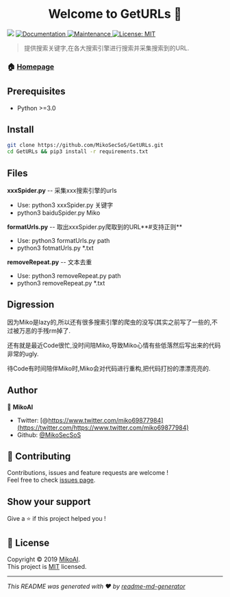 <h1 align="center">Welcome to GetURLs 👋</h1>
<p>
  <img src="https://img.shields.io/badge/version-0.1.1-blue.svg?cacheSeconds=2592000" />
  <a href="https://github.com/MikoSecSoS/readme-md-generator#readme">
    <img alt="Documentation" src="https://img.shields.io/badge/documentation-yes-brightgreen.svg" target="_blank" />
  </a>
  <a href="https://github.com/MikoSecSoS/readme-md-generator/graphs/commit-activity">
    <img alt="Maintenance" src="https://img.shields.io/badge/Maintained%3F-yes-green.svg" target="_blank" />
  </a>
  <a href="https://github.com/MikoSecSoS/readme-md-generator/blob/master/LICENSE">
    <img alt="License: MIT" src="https://img.shields.io/badge/License-MIT-yellow.svg" target="_blank" />
  </a>
</p>

> 提供搜索关键字,在各大搜索引擎进行搜索并采集搜索到的URL.

### 🏠 [Homepage](https://github.com/MikoSecSoS/GetURLs#readme)

## Prerequisites

- Python &gt;=3.0

## Install

```sh
git clone https://github.com/MikoSecSoS/GetURLs.git
cd GetURLs && pip3 install -r requirements.txt
```

## Files

**xxxSpider.py** -- 采集xxx搜索引擎的urls

- Use: python3 xxxSpider.py 关键字
- python3 baiduSpider.py Miko

**formatUrls.py** -- 取出xxxSpider.py爬取到的URL**#支持正则**

- Use: python3 formatUrls.py path
- python3 fotmatUrls.py *.txt

**removeRepeat.py** -- 文本去重

- Use: python3 removeRepeat.py path
- python3 removeRepeat.py *.txt

## Digression

因为Miko是lazy的,所以还有很多搜索引擎的爬虫的没写(其实之前写了一些的,不过被万恶的手残rm掉了.

还有就是最近Code很忙,没时间陪Miko,导致Miko心情有些低落然后写出来的代码非常的ugly.

待Code有时间陪伴Miko时,Miko会对代码进行重构,把代码打扮的漂漂亮亮的.

## Author

👤 **MikoAI**

* Twitter: [@https://www.twitter.com/miko69877984](https://twitter.com/https://www.twitter.com/miko69877984)
* Github: [@MikoSecSoS](https://github.com/MikoSecSoS)

## 🤝 Contributing

Contributions, issues and feature requests are welcome !<br />Feel free to check [issues page](https://github.com/MikoSecSoS/GetURLs/issues).

## Show your support

Give a ⭐️ if this project helped you !

## 📝 License

Copyright © 2019 [MikoAI](https://github.com/MikoSecSoS).<br />
This project is [MIT](https://github.com/MikoSecSoS/readme-md-generator/blob/master/LICENSE) licensed.

***
_This README was generated with ❤️ by [readme-md-generator](https://github.com/kefranabg/readme-md-generator)_
